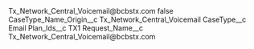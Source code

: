 <?xml version="1.0" encoding="UTF-8"?>
<CustomMetadata xmlns="http://soap.sforce.com/2006/04/metadata" xmlns:xsi="http://www.w3.org/2001/XMLSchema-instance" xmlns:xsd="http://www.w3.org/2001/XMLSchema">
    <label>Tx_Network_Central_Voicemail@bcbstx.com</label>
    <protected>false</protected>
    <values>
        <field>CaseType_Name_Origin__c</field>
        <value xsi:type="xsd:string">Tx_Network_Central_Voicemail</value>
    </values>
    <values>
        <field>CaseType__c</field>
        <value xsi:type="xsd:string">Email</value>
    </values>
    <values>
        <field>Plan_Ids__c</field>
        <value xsi:type="xsd:string">TX1</value>
    </values>
    <values>
        <field>Request_Name__c</field>
        <value xsi:type="xsd:string">Tx_Network_Central_Voicemail@bcbstx.com</value>
    </values>
</CustomMetadata>
